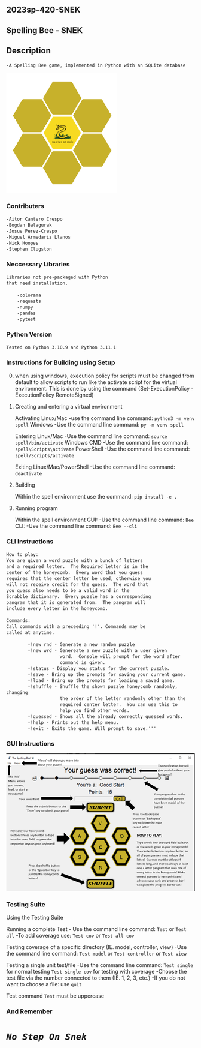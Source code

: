 
## 2023sp-420-SNEK
## Spelling Bee - SNEK

## Description

    -A Spelling Bee game, implemented in Python with an SQLite database


![Screenshot](img/SNEKTransperent.png)

### Contributers

    -Aitor Cantero Crespo
    -Bogdan Balagurak
    -Josue Perez-Crespo
    -Miguel Armedariz Llanos
    -Nick Hoopes
    -Stephen Clugston

### Neccessary Libraries

    Libraries not pre-packaged with Python
    that need installation.

        -colorama
        -requests
        -numpy
        -pandas
        -pytest

### Python Version

    Tested on Python 3.10.9 and Python 3.11.1


### Instructions for Building using Setup

0. when using windows, execution policy for scripts must be changed
    from default to allow scripts to run like the activate script for the
    virtual environment. This is done by using the command 
    (Set-ExecutionPolicy -ExecutionPolicy RemoteSigned)

1. Creating and entering a virtual environment

    Activating
        Linux/Mac
            -use the command line command:
                ```python3 -m venv spell```
        Windows
            -Use the command line command:
                ```py -m venv spell```

    Entering
        Linux/Mac
            -Use the command line command:
                ```source spell/bin/activate```
        Windows
            CMD
                -Use the command line command:
                    ```spell\Scripts\activate```
            PowerShell
                -Use the command line command:
                    ```spell/Scripts/activate```

    Exiting
        Linux/Mac/PowerShell
            -Use the command line command:
                ```deactivate```

2. Building
    
    Within the spell environment use the command:
        ```pip install -e .```

3. Running program

    Within the spell environment
        GUI:
            -Use the command line command:
                ```Bee```
        CLI:
            -Use the command line command:
                ```Bee --cli```


### CLI Instructions

    How to play:
    You are given a word puzzle with a bunch of letters
    and a required letter.  The Required letter is in the
    center of the honeycomb.  Every word that you guess
    requires that the center letter be used, otherwise you
    will not receive credit for the guess.  The word that
    you guess also needs to be a valid word in the
    Scrabble dictionary.  Every puzzle has a corresponding
    pangram that it is generated from.  The pangram will
    include every letter in the honeycomb.

    Commands:
    Call commands with a preceeding '!'. Commands may be
    called at anytime.

            -!new rnd - Generate a new random puzzle
            -!new wrd - Genereate a new puzzle with a user given
                        word.  Console will prompt for the word after
                        command is given.
            -!status - Display you status for the current puzzle.
            -!save - Bring up the prompts for saving your current game.
            -!load - Bring up the prompts for loading a saved game.
            -!shuffle - Shuffle the shown puzzle honeycomb randomly, changing
                        the order of the letter randomly other than the 
                        required center letter.  You can use this to
                        help you find other words.
            -!guessed - Shows all the already correctly guessed words.
            -!help - Prints out the help menu.
            -!exit - Exits the game. Will prompt to save.'''
   
### GUI Instructions

![Screenshot](img/spellBeeInstruct.PNG)

### Testing Suite

Using the Testing Suite

Running a complete Test
    - Use the command line command:
        ```Test``` or ```Test all```
        -To add coverage use:
            ```Test cov``` or ```Test all cov```

Testing coverage of a specific directory (IE. model, controller, view)
    -Use the command line command:
        ```Test model``` or ```Test controller``` or ```Test view```

Testing a single unit test/file
    -Use the command line command:
        ```Test single``` for normal testing
        ```Test single cov``` for testing with coverage
        -Choose the test file via the number connected to them (IE. 1, 2, 3, etc.)
        -If you do not want to choose a file:
        use ```quit```

Test command ```Test``` must be uppercase
        
        
            




### And Remember
    
#  ***`No Step On Snek`*** 

        


